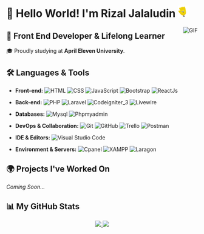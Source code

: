 # 👋 Hello World! I'm Rizal Jalaludin <a href="https://github.com/rizaljalaludin18"><img alt="GIF" src="https://github.com/SatYu26/SatYu26/blob/master/Assets/wave.gif" width="30px" /></a>

<a href="https://github.com/rizaljalaludin18">
  <img align="right" alt="GIF" height="160px" src="https://octodex.github.com/images/daftpunktocat-guy.gif" />
</a>

## 🚀 Front End Developer & Lifelong Learner

🎓 Proudly studying at **April Eleven University**.



## 🛠️ Languages & Tools

- **Front-end:** ![HTML](https://img.shields.io/badge/-HTML-05122A?style=flat&logo=HTML5) ![CSS](https://img.shields.io/badge/-CSS-05122A?style=flat&logo=CSS3&logoColor=1572B6) ![JavaScript](https://img.shields.io/badge/-JavaScript-000?&logo=JavaScript) ![Bootstrap](https://img.shields.io/badge/-Bootstrap-05122A?style=flat&logo=Bootstrap) ![ReactJs](https://img.shields.io/badge/-ReactJs-000?&logo=React)

- **Back-end:** ![PHP](https://img.shields.io/badge/-PHP-000?&logo=PHP) ![Laravel](https://img.shields.io/badge/-Laravel-000?&logo=Laravel) ![Codeigniter_3](https://img.shields.io/badge/-CODEIGNITER_3-000?&logo=CODEIGNITER) ![Livewire](https://img.shields.io/badge/-Livewire-000?&logo=Livewire)

- **Databases:** ![Mysql](https://img.shields.io/badge/-SQL-000?&logo=MySQL) ![Phpmyadmin](https://img.shields.io/badge/-Phpmyadmin-000?&logo=Phpmyadmin)

- **DevOps & Collaboration:** ![Git](https://img.shields.io/badge/-Git-05122A?style=flat&logo=git) ![GitHub](https://img.shields.io/badge/-GitHub-05122A?style=flat&logo=github) ![Trello](https://img.shields.io/badge/Trello-0052CC?style=flat&logo=trello&logoColor=white) ![Postman](https://img.shields.io/badge/Postman-FF6C37?style=flat&logo=Postman&logoColor=white)

- **IDE & Editors:** ![Visual Studio Code](https://img.shields.io/badge/-Visual%20Studio%20Code-05122A?style=flat&logo=visual-studio-code&logoColor=007ACC)

- **Environment & Servers:** ![Cpanel](https://img.shields.io/badge/-Cpanel-000?&logo=Cpanel&logoColor=F90) ![XAMPP](https://img.shields.io/badge/-Xampp-000?&logo=Xampp) ![Laragon](https://img.shields.io/badge/-Laragon-000?&logo=Laragon)

## 🌍 Projects I've Worked On

_Coming Soon..._

## 📊 My GitHub Stats

<p align="center">
  <a href="https://github.com/rizaljalaludin18">
    <img height="180em" src="https://github-readme-stats-eight-theta.vercel.app/api?username=rizaljalaludin18&show_icons=true&theme=algolia&include_all_commits=true&count_private=true"/>
    <img height="180em" src="https://github-readme-stats-eight-theta.vercel.app/api/top-langs/?username=rizaljalaludin18&layout=compact&langs_count=8&theme=algolia"/>
  </a>
</p>
